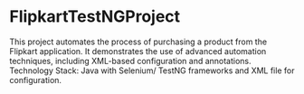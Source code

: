 # FlipkartTestNGProject
This project automates the process of purchasing a product from the Flipkart application. It demonstrates the use of advanced automation techniques, including XML-based configuration and annotations.  Technology Stack: Java with Selenium/ TestNG frameworks and XML file for configuration.
